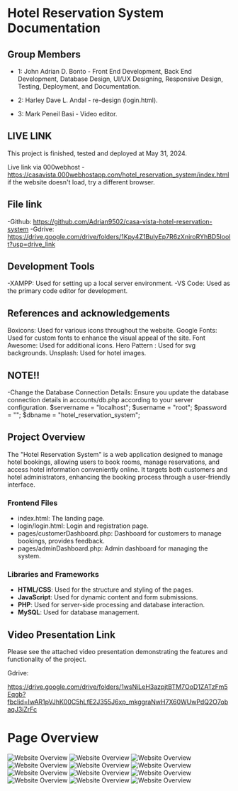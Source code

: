 # Hotel Reservation System Documentation

## Group Members

- 1: John Adrian D. Bonto - Front End Development, Back End Development, Database Design, UI/UX Designing, Responsive Design, Testing, Deployment, and Documentation.

- 2: Harley Dave L. Andal - re-design (login.html).
- 3: Mark Peneil Basi - Video editor.

## LIVE LINK
This project is finished, tested and deployed at May 31, 2024.

Live link via 000webhost - https://casavista.000webhostapp.com/hotel_reservation_system/index.html
if the website doesn't load, try a different browser.

## File link
 -Github: https://github.com/Adrian9502/casa-vista-hotel-reservation-system
 -Gdrive: https://drive.google.com/drive/folders/1Kpy4Z1BulyEp7R6zXniroRYhBD5Ioolt?usp=drive_link

## Development Tools

-XAMPP: Used for setting up a local server environment.
-VS Code: Used as the primary code editor for development.

## References and acknowledgements

Boxicons: Used for various icons throughout the website.
Google Fonts: Used for custom fonts to enhance the visual appeal of the site.
Font Awesome: Used for additional icons.
Hero Pattern : Used for svg backgrounds.
Unsplash: Used for hotel images.

## NOTE!!
-Change the Database Connection Details: Ensure you update the database connection details in accounts/db.php according to your server configuration.
  $servername = "localhost";
  $username = "root";
  $password = "";
  $dbname = "hotel_reservation_system";

## Project Overview

The "Hotel Reservation System" is a web application designed to manage hotel bookings, allowing users to book rooms, manage reservations, and access hotel information conveniently online. It targets both customers and hotel administrators, enhancing the booking process through a user-friendly interface.

### Frontend Files

- index.html: The landing page.
- login/login.html: Login and registration page.
- pages/customerDashboard.php: Dashboard for customers to manage bookings, provides feedback.
- pages/adminDashboard.php: Admin dashboard for managing the system.

### Libraries and Frameworks

- **HTML/CSS**: Used for the structure and styling of the pages.
- **JavaScript**: Used for dynamic content and form submissions.
- **PHP**: Used for server-side processing and database interaction.
- **MySQL**: Used for database management.

## Video Presentation Link

Please see the attached video presentation demonstrating the features and functionality of the project.

Gdrive:

https://drive.google.com/drive/folders/1wsNiLeH3azpjtBTM7OoD1ZATzFm5Eqgb?fbclid=IwAR1pVJhK00C5hLfE2J355J6xp_mkggraNwH7X60WUwPdQ2O7obaqJ3iZrFc

# Page Overview

![Website Overview](img-thumb/1.png)
![Website Overview](img-thumb/2.png)
![Website Overview](img-thumb/3.png)
![Website Overview](img-thumb/4.png)
![Website Overview](img-thumb/5.png)
![Website Overview](img-thumb/6.png)
![Website Overview](img-thumb/7.png)
![Website Overview](img-thumb/8.png)
![Website Overview](img-thumb/9.png)
![Website Overview](img-thumb/10.png)
![Website Overview](img-thumb/11.png)
![Website Overview](img-thumb/12.png)
